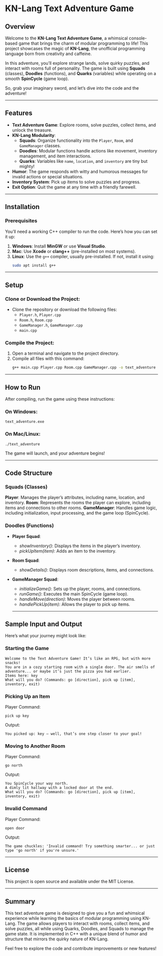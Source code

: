 # KN-Lang Text Adventure Game

## Overview

Welcome to the **KN-Lang Text Adventure Game**, a whimsical console-based game that brings the charm of modular programming to life! This project showcases the magic of **KN-Lang**, the unofficial programming language born from creativity and caffeine.

In this adventure, you’ll explore strange lands, solve quirky puzzles, and interact with rooms full of personality. The game is built using **Squads** (classes), **Doodles** (functions), and **Quarks** (variables) while operating on a smooth **SpinCycle** (game loop).

So, grab your imaginary sword, and let’s dive into the code and the adventure!

---

## Features

- **Text Adventure Game**: Explore rooms, solve puzzles, collect items, and unlock the treasure.
- **KN-Lang Modularity**: 
  - **Squads**: Organize functionality into the `Player`, `Room`, and `GameManager` classes.
  - **Doodles**: Modular functions handle actions like movement, inventory management, and item interactions.
  - **Quarks**: Variables like `name`, `location`, and `inventory` are tiny but mighty!
- **Humor**: The game responds with witty and humorous messages for invalid actions or special situations.
- **Inventory System**: Pick up items to solve puzzles and progress.
- **Exit Option**: Quit the game at any time with a friendly farewell.

---

## Installation

### Prerequisites

You’ll need a working C++ compiler to run the code. Here’s how you can set it up:

1. **Windows**: Install **MinGW** or use **Visual Studio**.
2. **Mac**: Use **Xcode** or **clang++** (pre-installed on most systems).
3. **Linux**: Use the `g++` compiler, usually pre-installed. If not, install it using:
   ```bash
   sudo apt install g++

---

## Setup
### Clone or Download the Project:
- Clone the repository or download the following files:
  - `Player.h`, `Player.cpp`
  - `Room.h`, `Room.cpp`
  - `GameManager.h`, `GameManager.cpp`
  - `main.cpp`

### Compile the Project:
1. Open a terminal and navigate to the project directory.
2. Compile all files with this command:
   ```bash
   g++ main.cpp Player.cpp Room.cpp GameManager.cpp -o text_adventure

---

## How to Run
After compiling, run the game using these instructions:

### On Windows:
    text_adventure.exe

### On Mac/Linux:
    ./text_adventure
The game will launch, and your adventure begins!

---

## Code Structure

### Squads (Classes)
**Player**: Manages the player’s attributes, including name, location, and inventory.
**Room**: Represents the rooms the player can explore, including items and connections to other rooms.
**GameManager**: Handles game logic, including initialization, input processing, and the game loop (SpinCycle).

### Doodles (Functions)
- **Player Squad**:
  - *showInventory()*: Displays the items in the player’s inventory.
  - *pickUpItem(item)*: Adds an item to the inventory.
    
- **Room Squad**:
  - *showDetails()*: Displays room descriptions, items, and connections.
    
- **GameManager Squad**:
  - *initializeGame()*: Sets up the player, rooms, and connections.
  - *runGame()*: Executes the main SpinCycle (game loop).
  - *handleMove(direction)*: Moves the player between rooms.
  - *handlePickUp(item)*: Allows the player to pick up items.

  ---
    
## Sample Input and Output
Here’s what your journey might look like:

### Starting the Game
    Welcome to the Text Adventure Game! It’s like an RPG, but with more snacks!
    You are in a cozy starting room with a single door. The air smells of adventure... or maybe it’s just the pizza you had earlier.
    Items here: key
    What will you do? (Commands: go [direction], pick up [item], inventory, exit)
### Picking Up an Item
  Player Command:
  
    pick up key
Output:

    You picked up: key — well, that’s one step closer to your goal!
### Moving to Another Room
Player Command:

    go north
Output:

    You SpinCycle your way north.
    A dimly lit hallway with a locked door at the end.
    What will you do? (Commands: go [direction], pick up [item], inventory, exit)
### Invalid Command
Player Command:

    open door
Output:

    The game chuckles: 'Invalid command! Try something smarter... or just type 'go north' if you're unsure.'

---

## License
This project is open source and available under the MIT License.

---

## Summary
This text adventure game is designed to give you a fun and whimsical experience while learning the basics of modular programming using KN-Lang. The game allows players to interact with rooms, collect items, and solve puzzles, all while using Quarks, Doodles, and Squads to manage the game state. It is implemented in C++ with a unique blend of humor and structure that mirrors the quirky nature of KN-Lang.

Feel free to explore the code and contribute improvements or new features!



